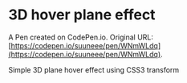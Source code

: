 # 3D hover plane effect

A Pen created on CodePen.io. Original URL: [https://codepen.io/suuneee/pen/WNmWLdq](https://codepen.io/suuneee/pen/WNmWLdq).

Simple 3D plane hover effect using CSS3 transform